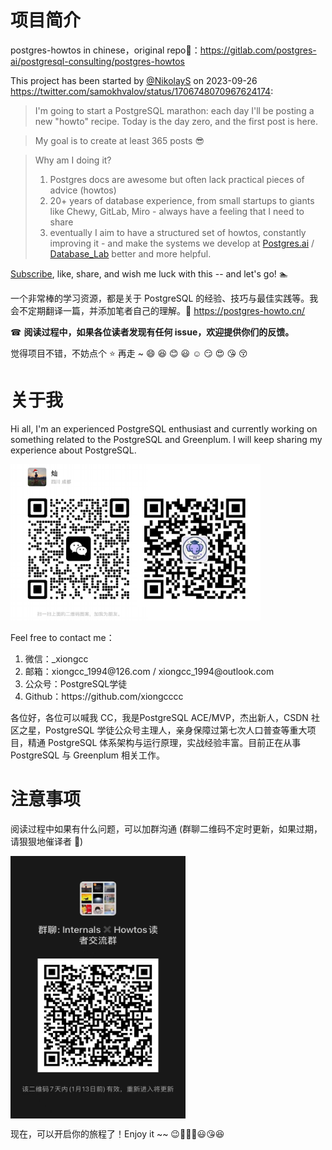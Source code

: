 # 项目简介

postgres-howtos in chinese，original repo🔗：https://gitlab.com/postgres-ai/postgresql-consulting/postgres-howtos

This project has been started by [@NikolayS]() on 2023-09-26 https://twitter.com/samokhvalov/status/1706748070967624174:

> I'm going to start a PostgreSQL marathon: each day I'll be posting a new "howto" recipe. Today is the day zero, and the first post is here.

> My goal is to create at least 365 posts 😎

> Why am I doing it?
>
> 1. Postgres docs are awesome but often lack practical pieces of advice (howtos)
> 2. 20+ years of database experience, from small startups to giants like Chewy, GitLab, Miro - always have a feeling that I need to share
> 3. eventually I aim to have a structured set of howtos, constantly improving it - and make the systems we develop at [Postgres.ai](https://Postgres.ai) / [Database_Lab](https://twitter.com/Database_Lab) better and more helpful.

[Subscribe](https://twitter.com/samokhvalov/status/1706748070967624174), like, share, and wish me luck with this -- and let's go! 🏊

一个非常棒的学习资源，都是关于 PostgreSQL 的经验、技巧与最佳实践等。我会不定期翻译一篇，并添加笔者自己的理解。🔗 https://postgres-howto.cn/

☎ **阅读过程中，如果各位读者发现有任何 issue，欢迎提供你们的反馈。**

觉得项目不错，不妨点个 ⭐️ 再走 ~ :smile: :laughing: :blush: :smiley: :relaxed: :smirk: :heart_eyes: :kissing_heart: :kissing_closed_eyes:

# 关于我

Hi all, I'm an experienced PostgreSQL enthusiast and currently working on something related to the PostgreSQL and Greenplum. I will keep sharing my experience about PostgreSQL. 

<p>
  <img src="./images/contactme.png" alt="Logo" width="400" height="250">
</p>





Feel free to contact me：

1. 微信：_xiongcc
2. 邮箱：xiongcc_1994&#8203;@126.com / xiongcc_1994&#8203;@outlook.com
3. 公众号：PostgreSQL学徒
4. Github：https\://github\.com/xiongcccc

各位好，各位可以喊我 CC，我是PostgreSQL ACE/MVP，杰出新人，CSDN 社区之星，PostgreSQL 学徒公众号主理人，亲身保障过第七次人口普查等重大项目，精通 PostgreSQL 体系架构与运行原理，实战经验丰富。目前正在从事 PostgreSQL 与 Greenplum 相关工作。

# 注意事项

阅读过程中如果有什么问题，可以加群沟通 (群聊二维码不定时更新，如果过期，请狠狠地催译者 👋)

<div style="overflow: hidden;">
  <img src="./images/wechatgroup.jpeg" alt="Logo" width="280" height="420" style="float: left; margin-right: 10px;">
  <div style="overflow: hidden; text-align: center;">
  </div>
</div>

现在，可以开启你的旅程了！Enjoy it ~~ 😉🥳🥰🤒😃😘😆
